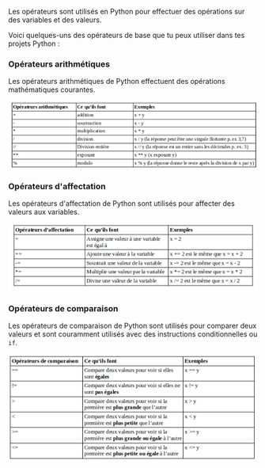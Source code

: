 Les opérateurs sont utilisés en Python pour effectuer des opérations sur des variables et des valeurs.

Voici quelques-uns des opérateurs de base que tu peux utiliser dans tes projets Python :

### Opérateurs arithmétiques

Les opérateurs arithmétiques de Python effectuent des opérations mathématiques courantes.

![Un tableau montrant les opérateurs arithmétiques suivants : + effectue l'addition ; - effectue la soustraction ; *effectue la multiplication; / effectue la division ; // effectue une division entière où la réponse est un nombre entier en supprimant les décimales ;** effectue l'exponentiation ; % remplit la fonction modulo.](images/arithmetic_operators.png)

### Opérateurs d'affectation

Les opérateurs d'affectation de Python sont utilisés pour affecter des valeurs aux variables.

![Un tableau montrant les opérateurs d'affectation suivants : = affecte une valeur à laquelle une variable est égale ; += ajoute une valeur à la variable ; -= soustrait une valeur de la variable ; *= multiplie une valeur par la variable ; /= divise une valeur de la variable.](images/assignment_operators.png)

### Opérateurs de comparaison 

Les opérateurs de comparaison de Python sont utilisés pour comparer deux valeurs et sont couramment utilisés avec des instructions conditionnelles ou `if`.

![Un tableau montrant les opérateurs de comparaison suivants : == compare deux valeurs pour voir si elles sont égales ; != compare deux valeurs pour voir si elles ne sont pas égales ; < compare deux valeurs pour voir si l'une est inférieure à l'autre ; > compare deux valeurs pour voir si l'une est supérieure à l'autre ; >= compare deux valeurs pour voir si l'une est supérieure ou égale à une autre ; <= compares values to see if one is less than or equal to another](images/comparison_operators.png)

